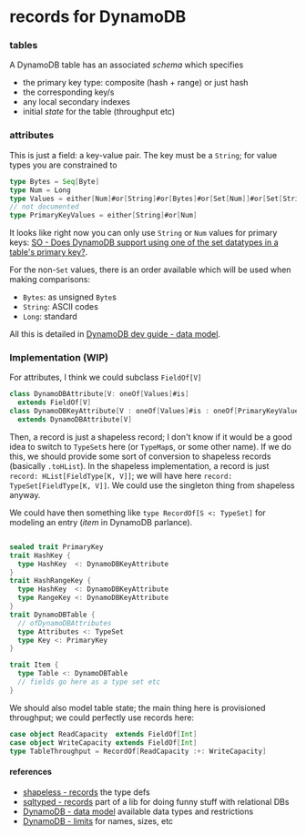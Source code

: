 # records for DynamoDB

### tables

A DynamoDB table has an associated _schema_ which specifies

- the primary key type: composite (hash + range) or just hash
- the corresponding key/s
- any local secondary indexes
- initial _state_ for the table (throughput etc)

### attributes

This is just a field: a key-value pair. The key must be a `String`; for value types you are constrained to

``` scala
type Bytes = Seq[Byte]
type Num = Long
type Values = either[Num]#or[String]#or[Bytes]#or[Set[Num]]#or[Set[String]]#or[Set[Bytes]]
// not documented
type PrimaryKeyValues = either[String]#or[Num]
```

It looks like right now you can only use `String` or `Num` values for primary keys: [SO - Does DynamoDB support using one of the set datatypes in a table's primary key?](http://stackoverflow.com/questions/8926017/does-dynamodb-support-using-one-of-the-set-datatypes-in-a-tables-primary-key).

For the non-`Set` values, there is an order available which will be used when making comparisons:

- `Bytes`: as unsigned `Byte`s
- `String`: ASCII codes
- `Long`: standard

All this is detailed in [DynamoDB dev guide - data model](http://docs.aws.amazon.com/amazondynamodb/latest/developerguide/DataModel.html).

### Implementation (WIP)

For attributes, I think we could subclass `FieldOf[V]`

``` scala
class DynamoDBAttribute[V: oneOf[Values]#is] 
  extends FieldOf[V]
class DynamoDBKeyAttribute[V : oneOf[Values]#is : oneOf[PrimaryKeyValues]#is]
  extends DynamoDBAttribute[V]
```

Then, a record is just a shapeless record; I don't know if it would be a good idea to switch to `TypeSet`s here (or `TypeMap`s, or some other name). If we do this, we should provide some sort of conversion to shapeless records (basically `.toHList`). In the shapeless implementation, a record is just `record: HList[FieldType[K, V]]`; we will have here `record: TypeSet[FieldType[K, V]]`. We could use the singleton thing from shapeless anyway.

We could have then something like `type RecordOf[S <: TypeSet]` for modeling an entry (_item_ in DynamoDB parlance).

``` scala

sealed trait PrimaryKey
trait HashKey {
  type HashKey  <: DynamoDBKeyAttribute
}
trait HashRangeKey {
  type HashKey  <: DynamoDBKeyAttribute
  type RangeKey <: DynamoDBKeyAttribute
}
trait DynamoDBTable {
  // ofDynamoDBAttributes
  type Attributes <: TypeSet
  type Key <: PrimaryKey
}

trait Item {
  type Table <: DynamoDBTable
  // fields go here as a type set etc
}
```

We should also model table state; the main thing here is provisioned throughput; we could perfectly use records here:

``` scala
case object ReadCapacity  extends FieldOf[Int]
case object WriteCapacity extends FieldOf[Int]
type TableThroughput = RecordOf[ReadCapacity :+: WriteCapacity]
```

#### references

- [shapeless - records](https://github.com/milessabin/shapeless/blob/master/core/src/main/scala/shapeless/records.scala) the type defs
- [sqltyped - records](https://github.com/jonifreeman/sqltyped/blob/master/core/src/test/scala/recordexamples.scala) part of a lib for doing funny stuff with relational DBs
- [DynamoDB - data model](http://docs.aws.amazon.com/amazondynamodb/latest/developerguide/DataModel.html) available data types and restrictions
- [DynamoDB - limits](http://docs.aws.amazon.com/amazondynamodb/latest/developerguide/Limits.html) for names, sizes, etc